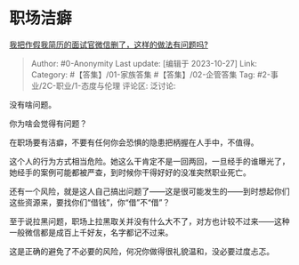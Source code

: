# 职场洁癖
[我把作假我简历的面试官微信删了，这样的做法有问题吗?](https://www.zhihu.com/question/628005303/answer/3267021291)

> Author: #0-Anonymity
> Last update: [编辑于 2023-10-27]
> Link:
> Category: #【答集】/01-家族答集 #【答集】/02-企管答集 
> Tag: #2-事业/2C-职业/1-态度与伦理 
> 评论区:
> 泛讨论:

没有啥问题。

你为啥会觉得有问题？

在职场要有洁癖，不要有任何你会恐惧的隐患把柄握在人手中，不值得。

这个人的行为方式相当危险。她这么干肯定不是一回两回，一旦经手的谁曝光了，她经手的案例可能都被严查，到时候你干得好好的没准突然职业死亡。

还有一个风险，就是这人自己搞出问题了——这是很可能发生的——到时想起你们这些资源来，要找你们“借钱”，你“借”不“借”？

至于说拉黑问题，职场上拉黑取关并没有什么大不了，对方也计较不过来——这种一般微信都是成百上千好友，名字都记不过来。

这是正确的避免了不必要的风险，何况你做得很礼貌温和，没必要过度忐忑。